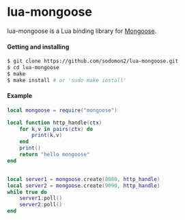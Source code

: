 # lua-mongoose
lua-mongoose is a Lua binding library for [Mongoose](https://github.com/cesanta/mongoose).

#### Getting and installing

```sh
$ git clone https://github.com/sodomon2/lua-mongoose.git
$ cd lua-mongoose
$ make
$ make install # or 'sudo make install'
```

#### Example

```lua
local mongoose = require("mongoose")

local function http_handle(ctx)
	for k,v in pairs(ctx) do
		print(k,v)
	end
	print()
	return "hello mongoose"
end


local server1 = mongoose.create(8080, http_handle)
local server2 = mongoose.create(9090, http_handle)
while true do
	server1:poll()
	server2:poll()
end

```
